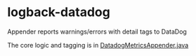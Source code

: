 # logback-datadog

Appender reports warnings/errors with detail tags to DataDog

The core logic and tagging is in [DatadogMetricsAppender.java](https://github.com/karmakaze/logback-metrics-datadog/blob/master/src/main/java/org/keithkim/logback/metrics/datadog/DatadogMetricsAppender.java)
